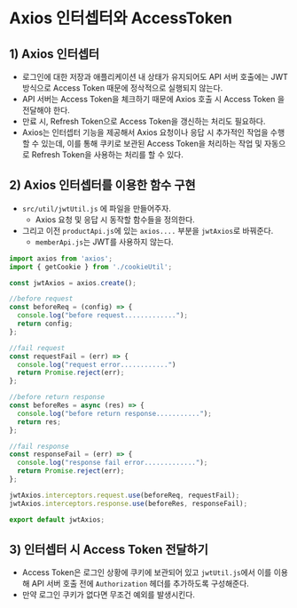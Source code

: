 # Axios 인터셉터와 AccessToken
## 1) Axios 인터셉터
- 로그인에 대한 저장과 애플리케이션 내 상태가 유지되어도 API 서버 호출에는 JWT 방식으로 Access Token 때문에 정삭적으로 실행되지 않는다.
- API 서버는 Access Token을 체크하기 때문에 Axios 호출 시 Access Token 을 전달해야 한다.
- 만료 시, Refresh Token으로 Access Token을 갱신하는 처리도 필요하다.
- Axios는 인터셉터 기능을 제공해서 Axios 요청이나 응답 시 추가적인 작업을 수행할 수 있는데, 이를 통해 쿠키로 보관된 Access Token을 처리하는 작업 및 자동으로 Refresh Token을 사용하는 처리를 할 수 있다.

## 2) Axios 인터셉터를 이용한 함수 구현
- `src/util/jwtUtil.js` 에 파일을 만들어주자.
	- Axios 요청 및 응답 시 동작할 함수들을 정의한다.
- 그리고 이전 `productApi.js`에 있는 `axios....` 부분을 `jwtAxios`로 바꿔준다.
	- `memberApi.js`는 JWT를 사용하지 않는다.
```javascript
import axios from 'axios';
import { getCookie } from './cookieUtil';

const jwtAxios = axios.create();

//before request
const beforeReq = (config) => {
  console.log("before request.............");
  return config;
};

//fail request
const requestFail = (err) => {
  console.log("request error............")
  return Promise.reject(err);
};

//before return response
const beforeRes = async (res) => {
  console.log("before return response...........");
  return res;
};

//fail response
const responseFail = (err) => {
  console.log("response fail error.............");
  return Promise.reject(err);
};

jwtAxios.interceptors.request.use(beforeReq, requestFail);
jwtAxios.interceptors.response.use(beforeRes, responseFail);

export default jwtAxios;
```

## 3) 인터셉터 시 Access Token 전달하기
- Access Token은 로그인 상황에 쿠키에 보관되어 있고 `jwtUtil.js`에서 이를 이용해 API 서버 호출 전에 `Authorization` 헤더를 추가하도록 구성해준다.
- 만약 로그인 쿠키가 없다면 무조건 예외를 발생시킨다.